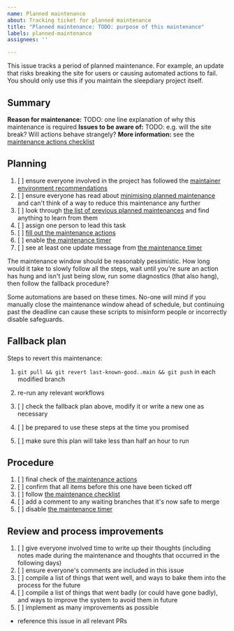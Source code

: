 ```yaml
---
name: Planned maintenance
about: Tracking ticket for planned maintenance
title: "Planned maintenance: TODO: purpose of this maintenance"
labels: planned-maintenance
assignees: ''

---
```


This issue tracks a period of planned maintenance.  For example, an update that risks breaking the site for users or causing automated actions to fail.  You should only use this if you maintain the sleepdiary project itself.

## Summary

**Reason for maintenance:** TODO: one line explanation of why this maintenance is required
**Issues to be aware of:** TODO: e.g. will the site break?  Will actions behave strangely?
**More information:** see the [maintenance actions checklist](https://andrew-sayers.github.io/planned-maintenance/#https://sleepdiary.github.io/planned-maintenance-info/index.js)

## Planning

1. [ ] ensure everyone involved in the project has followed the [maintainer environment recommendations](https://github.com/sleepdiary/docs/blob/main/development/maintainer-environment-recommendations.md)
2. [ ] ensure everyone has read about [minimising planned maintenance](https://github.com/sleepdiary/docs/blob/main/development/minimising-planned-maintenance.md) and can't think of a way to reduce this maintenance any further
3. [ ] look through [the list of previous planned maintenances](https://github.com/sleepdiary/internal-tools/issues?q=label%3Aplanned-maintenance) and find anything to learn from them
4. [ ] assign one person to lead this task
5. [ ] [fill out the maintenance actions](https://github.com/sleepdiary/planned-maintenance-info/edit/main/index.js)
6. [ ] enable [the maintenance timer](https://github.com/sleepdiary/internal-tools/actions/workflows/maintenance-timer.yml)
7. [ ] see at least one update message from [the maintenance timer](https://github.com/sleepdiary/internal-tools/actions/workflows/maintenance-timer.yml)

The maintenance window should be reasonably pessimistic.  How long would it take to slowly follow all the steps, wait until you're sure an action has hung and isn't just being slow, run some diagnostics (that also hang), then follow the fallback procedure?

Some automations are based on these times.  No-one will mind if you manually close the maintenance window ahead of schedule, but continuing past the deadline can cause these scripts to misinform people or incorrectly disable safeguards.

## Fallback plan

Steps to revert this maintenance:
1. `git pull && git revert last-known-good..main && git push` in each modified branch
2. re-run any relevant workflows

1. [ ] check the fallback plan above, modify it or write a new one as necessary
2. [ ] be prepared to use these steps at the time you promised
3. [ ] make sure this plan will take less than half an hour to run

## Procedure

1. [ ] final check of [the maintenance actions](https://github.com/sleepdiary/planned-maintenance-info/edit/main/index.js)
2. [ ] confirm that all items before this one have been ticked off
3. [ ] follow [the maintenance checklist](https://andrew-sayers.github.io/planned-maintenance/#https://sleepdiary.github.io/planned-maintenance-info/index.js)
4. [ ] add a comment to any waiting branches that it's now safe to merge
5. [ ] disable [the maintenance timer](https://github.com/sleepdiary/internal-tools/actions/workflows/maintenance-timer.yml)

## Review and process improvements

1. [ ] give everyone involved time to write up their thoughts (including notes made during the maintenance and thoughts that occurred in the following days)
2. [ ] ensure everyone's comments are included in this issue
3. [ ] compile a list of things that went well, and ways to bake them into the process for the future
4. [ ] compile a list of things that went badly (or could have gone badly), and ways to improve the system to avoid them in future
5. [ ] implement as many improvements as possible
  - reference this issue in all relevant PRs
